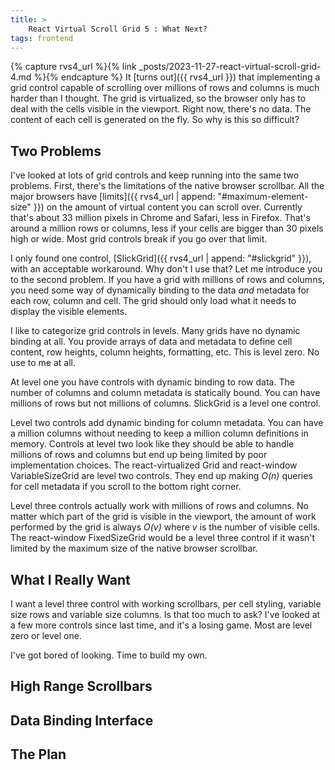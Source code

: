 ```yaml
---
title: >
    React Virtual Scroll Grid 5 : What Next?
tags: frontend
---
```


{% capture rvs4_url %}{% link _posts/2023-11-27-react-virtual-scroll-grid-4.md %}{% endcapture %}
It [turns out]({{ rvs4_url }}) that implementing a grid control capable of scrolling over millions of rows and columns is much harder than I thought. The grid is virtualized, so the browser only has to deal with the cells visible in the viewport. Right now, there's no data. The content of each cell is generated on the fly. So why is this so difficult?

## Two Problems

I've looked at lots of grid controls and keep running into the same two problems. First, there's the limitations of the native browser scrollbar. All the major browsers have [limits]({{ rvs4_url | append: "#maximum-element-size" }}) on the amount of virtual content you can scroll over. Currently that's about 33 million pixels in Chrome and Safari, less in Firefox. That's around a million rows or columns, less if your cells are bigger than 30 pixels high or wide. Most grid controls break if you go over that limit.

I only found one control, [SlickGrid]({{ rvs4_url | append: "#slickgrid" }}), with an acceptable workaround. Why don't I use that? Let me introduce you to the second problem. If you have a grid with millions of rows and columns, you need some way of dynamically binding to the data *and* metadata for each row, column and cell. The grid should only load what it needs to display the visible elements. 

I like to categorize grid controls in levels. Many grids have no dynamic binding at all. You provide arrays of data and metadata to define cell content, row heights, column heights, formatting, etc. This is level zero. No use to me at all.

At level one you have controls with dynamic binding to row data. The number of columns and column metadata is statically bound. You can have millions of rows but not millions of columns. SlickGrid is a level one control. 

Level two controls add dynamic binding for column metadata. You can have a million columns without needing to keep a million column definitions in memory. Controls at level two look like they should be able to handle millions of rows and columns but end up being limited by poor implementation choices. The react-virtualized Grid and react-window VariableSizeGrid are level two controls. They end up making *O(n)* queries for cell metadata if you scroll to the bottom right corner. 

Level three controls actually work with millions of rows and columns. No matter which part of the grid is visible in the viewport, the amount of work performed by the grid is always *O(v)* where *v* is the number of visible cells. The react-window FixedSizeGrid would be a level three control if it wasn't limited by the maximum size of the native browser scrollbar. 

## What I Really Want

I want a level three control with working scrollbars, per cell styling, variable size rows and variable size columns. Is that too much to ask? I've looked at a few more controls since last time, and it's a losing game. Most are level zero or level one. 

I've got bored of looking. Time to build my own. 

## High Range Scrollbars

## Data Binding Interface

## The Plan
